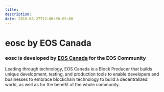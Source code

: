 ```yaml
---
title:
description:
date: 2018-08-27T12:00:00-05:00
---
```


<h1 class="title w-100-l fw6 pt1 pb1 mv0 justify-center tc"><span class="tool-logo">eosc</span> by EOS Canada</h1>
<h3 class="title w-100-l fw3 pt3 pb4 mv0 justify-center tc"><span class="tool-logo">eosc</span> is developed by <a href="http://www.eoscanada.com">EOS Canada</a> for the EOS Community</h3>
<p class="w-100-l pt3 pb4 ph1 ph6-l mv0 fw3 justify-center tc">Leading through technology, EOS Canada is a Block Producer that builds unique development, testing, and production tools to enable developers and businesses to embrace blockchain technology to build a decentralized world, as well as for the benefit of the whole community.</p>


